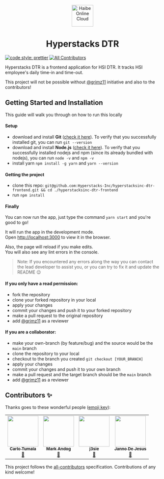 <p align="center">
	<img height="70" src="https://i.imgur.com/T3TZaap.jpg" alt="Haibe Online Cloud" />
</p>

<h1 align="center"> 
	Hyperstacks DTR
</h1>

[![code style: prettier](https://img.shields.io/badge/code_style-prettier-ff69b4.svg?style=flat-square)](https://github.com/prettier/prettier)
[![All Contributors](https://img.shields.io/badge/all_contributors-4-orange.svg?style=flat-square)](#contributors-)

Hyperstacks DTR is a frontend application for HSI DTR. It tracks HSI employee's daily time-in and time-out.

This project will not be possible without [@grimz11](https://github.com/grimz11) initiative and also to the contributors!

## Getting Started and Installation

This guide will walk you through on how to run this locally

#### Setup

- download and install **Git** ([check it here](https://git-scm.com/downloads)). To verify that you successfully installed git, you can run `git --version`
- download and install **Node.js** ([check it here](https://nodejs.org/en/download)). To verify that you successfully installed nodejs and npm (since its already bundled with nodejs), you can run `node -v` and `npm -v`
- install yarn `npm install -g yarn` and `yarn --version`

#### Getting the project

- clone this repo: `git@github.com:Hyperstacks-Inc/hyperstacksinc-dtr-frontend.git && cd ./hyperstacksinc-dtr-frontend`
- run `npm install`

#### Finally

You can now run the app, just type the command `yarn start` and you're good to go!

It will run the app in the development mode.\
Open [http://localhost:3000](http://localhost:3000) to view it in the browser.

Also, the page will reload if you make edits.\
You will also see any lint errors in the console.

> Note: If you encountered any errors along the way you can contact the lead developer to assist you, or you can try to fix it and update the README :wink:

#### If you only have a read permission:

- fork the repository
- clone your forked repository in your local
- apply your changes
- commit your changes and push it to your forked repository
- make a pull request to the original repository
- add [@grimz11](https://github.com/grimz11) as a reviewer

#### If you are a collaborator:

- make your own-branch (by feature/bug) and the source would be the `main` branch
- clone the repository to your local
- checkout to the branch you created `git checkout [YOUR_BRANCH]`
- apply your changes
- commit your changes and push it to your own branch
- make a pull request and the target branch should be the `main` branch
- add [@grimz11](https://github.com/grimz11) as a reviewer

## Contributors ✨

Thanks goes to these wonderful people ([emoji key](https://allcontributors.org/docs/en/emoji-key)):

<!-- ALL-CONTRIBUTORS-LIST:START - Do not remove or modify this section -->
<!-- prettier-ignore-start -->
<!-- markdownlint-disable -->
<table>
  <tr>
    <td align="center"><a href="https://hyperstacksinc.com/"><img src="https://avatars.githubusercontent.com/u/68207500?v=4?s=100" width="100px;" alt=""/><br /><sub><b>Carlo Tumala</b></sub></a><br /><a href="#maintenance-carlohyper" title="Maintenance">🚧</a></td>
    <td align="center"><a href="https://www.facebook.com/grimz11"><img src="https://avatars.githubusercontent.com/u/53614600?v=4?s=100" width="100px;" alt=""/><br /><sub><b>Mark Andog</b></sub></a><br /><a href="#maintenance-grimz11" title="Maintenance">🚧</a></td>
    <td align="center"><a href="https://hyperstacksinc.com/"><img src="https://avatars.githubusercontent.com/u/40879868?v=4?s=100" width="100px;" alt=""/><br /><sub><b>j3sie</b></sub></a><br /><a href="#maintenance-j3sie" title="Maintenance">🚧</a></td>
    <td align="center"><a href="http://resume.jannomeister.com"><img src="https://avatars.githubusercontent.com/u/46916819?v=4?s=100" width="100px;" alt=""/><br /><sub><b>Janno De Jesus</b></sub></a><br /><a href="https://github.com/Hyperstacks-Inc/hyperstacksinc-dtr-frontend/commits?author=jannomeister" title="Documentation">📖</a></td>
  </tr>
</table>

<!-- markdownlint-restore -->
<!-- prettier-ignore-end -->

<!-- ALL-CONTRIBUTORS-LIST:END -->

This project follows the [all-contributors](https://github.com/all-contributors/all-contributors) specification. Contributions of any kind welcome!
